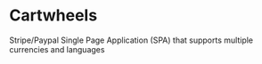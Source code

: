 # Cartwheels
Stripe/Paypal Single Page Application (SPA) that supports multiple currencies and languages
